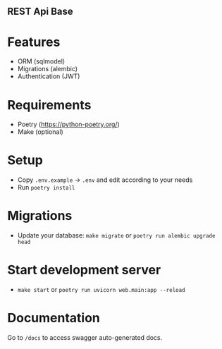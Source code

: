 ## REST Api Base

# Features
- ORM (sqlmodel)
- Migrations (alembic)
- Authentication (JWT)

# Requirements
- Poetry (https://python-poetry.org/)
- Make (optional)

# Setup
- Copy `.env.example` -> `.env` and edit according to your needs
- Run `poetry install`

# Migrations
- Update your database: `make migrate` or `poetry run alembic upgrade head`

# Start development server
- `make start` or `poetry run uvicorn web.main:app --reload`

# Documentation
Go to `/docs` to access swagger auto-generated docs.
